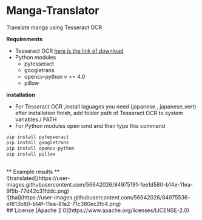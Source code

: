 # Manga-Translator
Translate manga using Tesseract OCR 

**Requirements**
- Tesseract OCR [here is the link of download](https://digi.bib.uni-mannheim.de/tesseract/)
- Python modules
  - pytesseract
  - googletrans
  - opencv-python v >= 4.0
  - pillow
  
 **installation**
 - For Tesseract OCR ,install laguages you need (japanese , japanese_vert) after installation finish, add folder path of Tesseract OCR to system variables / PATH
 - For Python modules open cmd and then type this command
  
  ```bash
  pip install pytesseract
  pip install googletrans
  pip install opencv-python
  pip install pillow
   ```
 <br />
 ** Example results **
  <br />
 ![translated](https://user-images.githubusercontent.com/56642026/84975191-fee1d580-b14e-11ea-9f5b-77d42c31fddc.png)
  <br />
![thai](https://user-images.githubusercontent.com/56642026/84975536-e1613b80-b14f-11ea-81a2-71c380ec2fc4.png)
 <br />
 ##  License
 [Apache 2.0](https://www.apache.org/licenses/LICENSE-2.0)
 

  
